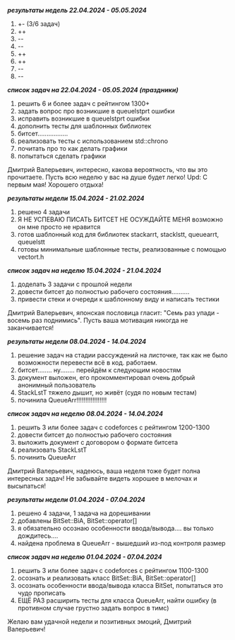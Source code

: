 _____результаты недель 22.04.2024 - 05.05.2024_____

1) +- (3/6 задач)
2) ++
3) --
4) --
5) ++
6) ++
7) --
8) --


_____список задач на 22.04.2024 - 05.05.2024 (праздники)_____

1) решить 6 и более задач с рейтингом 1300+
2) задать вопрос про возникшие в queuelstprt ошибки
3) исправить возникшие в queuelstprt ошибки
4) дополнить тесты для шаблонных библиотек
5) битсет.................
6) реализовать тесты с использованием std::chrono
7) почитать про то как делать графики
8) попытаться сделать графики
 
Дмитрий Валерьевич, интересно, какова вероятность, что вы это прочитаете. Пусть всю неделю у вас на душе будет легко!
Upd: С первым мая! Хорошего отдыха!



_____результаты недели 15.04.2024 - 21.02.2024_____

1) решено 4 задачи
2) Я НЕ УСПЕВАЮ ПИСАТЬ БИТСЕТ НЕ ОСУЖДАЙТЕ МЕНЯ возможно он мне просто не нравится
3) готов шаблонный код для библиотек stackarrt, stacklstt, queuearrt, queuelstt
4) готовы минимальные шаблонные тесты, реализованные с помощью vectort.h



_____список задач на неделю 15.04.2024 - 21.04.2024_____

1) доделать 3 задачи с прошлой недели
2) довести битсет до полностью рабочего состояния..........
3) привести стеки и очереди к шаблонному виду и написать тестики

Дмитрий Валерьевич, японская пословица гласит: "Семь раз упади - восемь раз поднимись". Пусть ваша мотивация никогда не заканчивается!



_____результаты недели 08.04.2024 - 14.04.2024_____

1) решение задач на стадии рассуждений на листочке, так как не было возможности перевести всё в код. работаем.
2) битсет........ ну........ перейдём к следующим новостям
3) документ выложен, его прокомментировал очень добрый анонимный пользователь
4) StackLstT тяжело дышит, но живёт (судя по новым тестам)
5) починила QueueArr!!!!!!!!!!!!!!!!!



_____список задач на неделю 08.04.2024 - 14.04.2024_____

1) решить 3 или более задач с codeforces с рейтингом 1200-1300
2) довести битсет до полностью рабочего состояния
3) выложить документ с договором о формате битсета
4) реализовать StackLstT
5) починить QueueArr

Дмитрий Валерьевич, надеюсь, ваша неделя тоже будет полна интересных задач! Не забывайте видеть хорошее в мелочах и высыпаться!



_____результаты недели 01.04.2024 - 07.04.2024_____

1) решено 4 задачи, 1 задача на дорешивании
2) добавлены BitSet::BiA, BitSet::operator[]
3) я обязательно осознаю особенности ввода/вывода.... вы только дождитесь....
4) найдена проблема в QueueArr - вышедший из-под контроля размер



_____список задач на неделю 01.04.2024 - 07.04.2024_____

1) решить 3 или более задач с codeforces с рейтингом 1100-1300
2) осознать и реализовать класс BitSet::BiA, BitSet::operator[]
3) осознать особенности ввода/вывода класса BitSet, попытаться это чудо прописать
4) ЕЩЁ РАЗ расширить тесты для класса QueueArr, найти ошибку (в противном случае грустно задать вопрос в тимс)

Желаю вам удачной недели и позитивных эмоций, Дмитрий Валерьевич!
